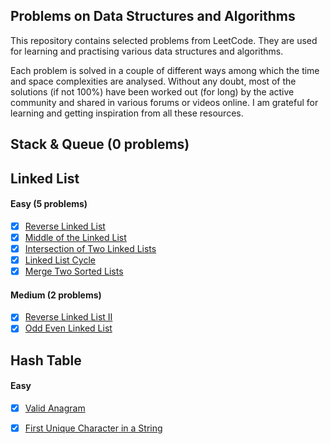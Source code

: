 ## Problems on Data Structures and Algorithms

This repository contains selected problems from LeetCode. They are used for learning and practising various data structures and algorithms.

Each problem is solved in a couple of different ways among which the time and space complexities are analysed. Without any doubt, most of the solutions (if not 100%) have been worked out (for long) by the active community and shared in various forums or videos online. I am grateful for learning and getting inspiration from all these resources.

## Stack & Queue (0 problems)

## Linked List
#### Easy (5 problems)
- [x] [Reverse Linked List](./linked_list/reverse_linked_list.ipynb)
- [x] [Middle of the Linked List](./linked_list/middle_of_the_linked_list.ipynb)
- [x] [Intersection of Two Linked Lists](./linked_list/intersection_of_two_linked_lists.ipynb)
- [x] [Linked List Cycle](./linked_list/linked_list_cycle.ipynb)
- [x] [Merge Two Sorted Lists](./linked_list/merge_two_sorted_lists.ipynb)
#### Medium (2 problems)
- [x] [Reverse Linked List II](./linked_list/reverse_linked_list_2.ipynb)
- [x] [Odd Even Linked List](./linked_list/odd_even_linked_list.ipynb)

## Hash Table
#### Easy 
- [x] [Valid Anagram](./hash_table/valid_anagram.ipynb)
- [x] [First Unique Character in a String](./hash_table/first_unique_character_in_a_string.ipynb)


  
